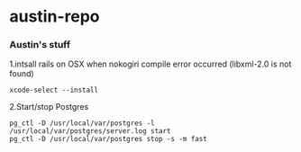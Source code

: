# austin-repo
### Austin's stuff

1.intsall rails on OSX when nokogiri compile error occurred (libxml-2.0 is not found)

`xcode-select --install`

2.Start/stop Postgres

```
pg_ctl -D /usr/local/var/postgres -l /usr/local/var/postgres/server.log start
pg_ctl -D /usr/local/var/postgres stop -s -m fast
```
